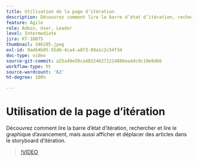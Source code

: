 ```yaml
---
title: Utilisation de la page d’itération
description: Découvrez comment lire la barre d’état d’itération, rechercher et lire le graphique d’avancement, mais aussi afficher et déplacer des articles dans le storyboard d’itération.
feature: Agile
role: Admin, User, Leader
level: Intermediate
jira: KT-10875
thumbnail: 346285.jpeg
exl-id: 9ad64b05-55d6-4ca4-a8f3-89a1c2c54f34
doc-type: video
source-git-commit: a25a49e59ca483246271214886ea4dc9c10e8d66
workflow-type: ht
source-wordcount: '62'
ht-degree: 100%

---
```


# Utilisation de la page d’itération

Découvrez comment lire la barre d’état d’itération, rechercher et lire le graphique d’avancement, mais aussi afficher et déplacer des articles dans le storyboard d’itération.

>[!VIDEO](https://video.tv.adobe.com/v/346285/?quality=12&learn=on)
